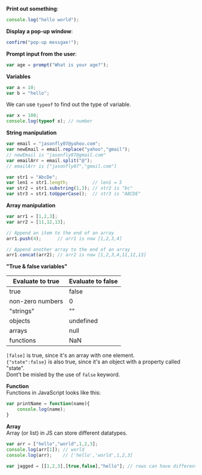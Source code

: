 **Print out something**:  
```js
console.log("hello world");
```

**Display a pop-up window**:  
```js
confirm("pop-up messgae!");
```

**Prompt input from the user**:  
```js
var age = prompt("What is your age?");
```

**Variables**
```js
var a = 10;
var b = "hello";
```
We can use `typeof` to find out the type of variable.  
```js
var x = 100;
console.log(typeof x); // number
```

**String manipulation**
```js
var email = "jasonfly07@yahoo.com";
var newEmail = email.replace("yahoo","gmail"); 
// newEmail is "jasonfly07@gmail.com"
var emailArr = email.split("@");
// emailArr is ["jasonfly07","gmail.com"]
```
```js
var str1 = "AbcDe";
var len1 = str1.length;         // len1 = 5 
var str2 = str1.substring(1,3); // str2 is "bc"
var str3 = str1.toUpperCase();  // str3 is "ABCDE"
```
**Array manipulation**
```js
var arr1 = [1,2,3];
var arr2 = [11,12,13];

// Append an item to the end of an array
arr1.push(4);      // arr1 is now [1,2,3,4]

// Append another array to the end of an array
arr1.concat(arr2); // arr2 is now [1,2,3,4,11,12,13]
```

**"True & false variables"**

| Evaluate to true | Evaluate to false |
|-------|-------|
| true  | false |
| non-zero numbers | 0 |
| "strings" | "" |
| objects | undefined |
| arrays | null |
| functions | NaN  |  
`[false]` is true, since it's an array with one element.  
`{"state":false}` is also true, since it's an object with a property called "state".  
Dont't be misled by the use of `false` keyword.

**Function**  
Functions in JavaScript looks like this:  
```js
var printName = function(name){
    console.log(name);
}
```

**Array**  
Array (or list) in JS can store different datatypes.  
```js
var arr = ["hello","world",1,2,3];  
console.log(arr[1]); // world
console.log(arr);    // ['hello','world',1,2,3]

var jagged = [[1,2,3],[true,false],"hello"]; // rows can have different length
```
